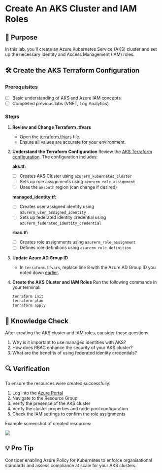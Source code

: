 # Create An AKS Cluster and IAM Roles

## 🎯 Purpose
In this lab, you'll create an Azure Kubernetes Service (AKS) cluster and set up the necessary Identity and Access Management (IAM) roles.

## 🛠️ Create the AKS Terraform Configuration

### Prerequisites
- [ ] Basic understanding of AKS and Azure IAM concepts
- [ ] Completed previous labs (VNET, Log Analytics)

### Steps 

1. **Review and Change Terraform .tfvars**
   - Open the [terraform.tfvars](https://github.com/thomast1906/DevOps-The-Hard-Way-Azure/tree/main/Terraform-AZURE-Services-Creation/4-aks/terraform.tfvars) file.
   - Ensure all values are accurate for your environment.

2. **Understand the Terraform Configuration**
   Review the [AKS Terraform configuration](https://github.com/thomast1906/DevOps-The-Hard-Way-Azure/tree/main/Terraform-AZURE-Services-Creation/4-aks). The configuration includes:

   **aks.tf:**
   - [ ] Creates AKS Cluster using `azurerm_kubernetes_cluster`
   - [ ] Sets up role assignments using `azurerm_role_assignment`
   - [ ] Uses the `uksouth` region (can change if desired)

   **managed_identity.tf:**
   - [ ] Creates user assigned identity using `azurerm_user_assigned_identity`
   - [ ] Sets up federated identity credential using `azurerm_federated_identity_credential`

   **rbac.tf:**
   - [ ] Creates role assignments using `azurerm_role_assignment`
   - [ ] Defines role definitions using `azurerm_role_definition`

3. **Update Azure AD Group ID**
   - In `terraform.tfvars`, replace line 8 with the Azure AD Group ID you noted down [earlier](https://github.com/thomast1906/DevOps-The-Hard-Way-Azure/blob/main/Azure/2-Create-Azure-AD-Group-AKS-Admins.md).

4. **Create the AKS Cluster and IAM Roles**
   Run the following commands in your terminal:
   ```bash
   terraform init
   terraform plan
   terraform apply
   ```

## 🧠 Knowledge Check

After creating the AKS cluster and IAM roles, consider these questions:
1. Why is it important to use managed identities with AKS?
2. How does RBAC enhance the security of your AKS cluster?
3. What are the benefits of using federated identity credentials?

## 🔍 Verification

To ensure the resources were created successfully:
1. Log into the [Azure Portal](https://portal.azure.com)
2. Navigate to the Resource Group
3. Verify the presence of the AKS cluster
4. Verify the cluster properties and node pool configuration
5. Check the IAM settings to confirm the role assignments

Example screenshot of created resources:

![](images/aks.png)

## 💡 Pro Tip

Consider enabling Azure Policy for Kubernetes to enforce organisational standards and assess compliance at scale for your AKS clusters.